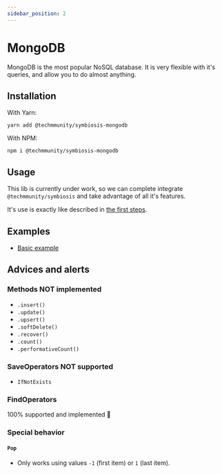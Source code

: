 ```yaml
---
sidebar_position: 2
---
```


# MongoDB

MongoDB is the most popular NoSQL database. It is very flexible with it's queries, and allow you to do almost anything.

## Installation

With Yarn:

```
yarn add @techmmunity/symbiosis-mongodb
```

With NPM:

```
npm i @techmmunity/symbiosis-mongodb
```

## Usage

This lib is currently under work, so we can complete integrate `@techmmunity/symbiosis` and take advantage of all it's features.

It's use is exactly like described in [the first steps](../overview/first-steps).

## Examples

- [Basic example](https://github.com/techmmunity-examples/symbiosis-mongodb)

## Advices and alerts

### Methods NOT implemented

- `.insert()`
- `.update()`
- `.upsert()`
- `.softDelete()`
- `.recover()`
- `.count()`
- `.performativeCount()`

### SaveOperators NOT supported

- `IfNotExists`

### FindOperators

100% supported and implemented 🤩

### Special behavior

#### `Pop`

- Only works using values `-1` (first item) or `1` (last item).
